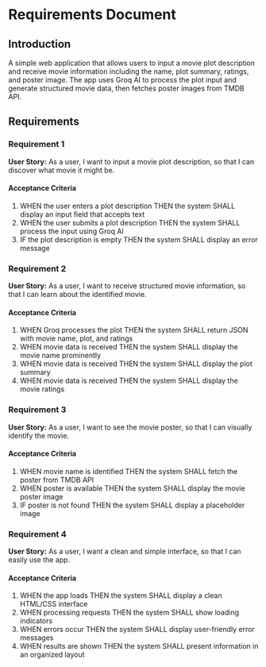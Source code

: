 # Requirements Document

## Introduction

A simple web application that allows users to input a movie plot description and receive movie information including the name, plot summary, ratings, and poster image. The app uses Groq AI to process the plot input and generate structured movie data, then fetches poster images from TMDB API.

## Requirements

### Requirement 1

**User Story:** As a user, I want to input a movie plot description, so that I can discover what movie it might be.

#### Acceptance Criteria

1. WHEN the user enters a plot description THEN the system SHALL display an input field that accepts text
2. WHEN the user submits a plot description THEN the system SHALL process the input using Groq AI
3. IF the plot description is empty THEN the system SHALL display an error message

### Requirement 2

**User Story:** As a user, I want to receive structured movie information, so that I can learn about the identified movie.

#### Acceptance Criteria

1. WHEN Groq processes the plot THEN the system SHALL return JSON with movie name, plot, and ratings
2. WHEN movie data is received THEN the system SHALL display the movie name prominently
3. WHEN movie data is received THEN the system SHALL display the plot summary
4. WHEN movie data is received THEN the system SHALL display the movie ratings

### Requirement 3

**User Story:** As a user, I want to see the movie poster, so that I can visually identify the movie.

#### Acceptance Criteria

1. WHEN movie name is identified THEN the system SHALL fetch the poster from TMDB API
2. WHEN poster is available THEN the system SHALL display the movie poster image
3. IF poster is not found THEN the system SHALL display a placeholder image

### Requirement 4

**User Story:** As a user, I want a clean and simple interface, so that I can easily use the app.

#### Acceptance Criteria

1. WHEN the app loads THEN the system SHALL display a clean HTML/CSS interface
2. WHEN processing requests THEN the system SHALL show loading indicators
3. WHEN errors occur THEN the system SHALL display user-friendly error messages
4. WHEN results are shown THEN the system SHALL present information in an organized layout